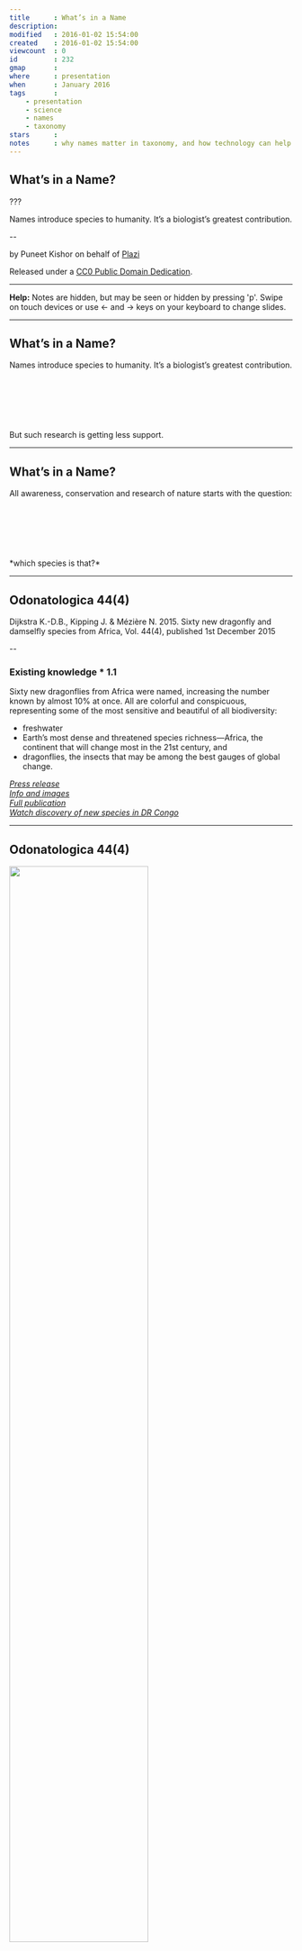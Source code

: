 ```yaml
---
title      : What’s in a Name
description: 
modified   : 2016-01-02 15:54:00
created    : 2016-01-02 15:54:00
viewcount  : 0
id         : 232
gmap       : 
where      : presentation
when       : January 2016
tags       :
    - presentation
    - science
    - names
    - taxonomy
stars      : 
notes      : why names matter in taxonomy, and how technology can help.
---
```


## What’s in a Name?

???

Names introduce species to humanity. It’s a biologist’s greatest contribution.

--

<div class="author">by Puneet Kishor on behalf of <a href="">Plazi<a></div>

Released under a [CC0 Public Domain Dedication](http://creativecommons.org/publicdomain/zero/1.0/).

<hr>

**Help:** Notes are hidden, but may be seen or hidden by pressing 'p'. Swipe on touch devices or use ← and → keys on your keyboard to change slides.

---

## What’s in a Name?

Names introduce species to humanity. It’s a biologist’s greatest contribution.
<p>&nbsp;</p>
<p>&nbsp;</p>
<p>&nbsp;</p>
But such research is getting less support.

---

## What’s in a Name?

All awareness, conservation and research of nature starts with the question:
<p>&nbsp;</p>
<p>&nbsp;</p>
<p>&nbsp;</p>
*which species is that?*

---

## Odonatologica 44(4)

Dijkstra K.-D.B., Kipping J. & Mézière N. 2015. Sixty new dragonfly and damselfly species from Africa, Vol. 44(4), published 1st December 2015

--

### Existing knowledge * 1.1

Sixty new dragonflies from Africa were named, increasing the number known by almost 10% at once. All are colorful and conspicuous, representing some of the most sensitive and beautiful of all biodiversity: 

- freshwater
- Earth’s most dense and threatened species richness—Africa, the continent that will change most in the 21st century, and 
- dragonflies, the insects that may be among the best gauges of global change.

<cite>
<a href="https://goo.gl/KGMsyC" target="_blank">Press release</a><br>
<a href="https://goo.gl/vRoJSL" target="_blank">Info and images</a><br>
<a href="http://www.osmylus.com/index.php/downloads" target="_blank">Full publication</a><br>
<a href="http://youtu.be/Arr2k7dwzSU" target="_blank">Watch discovery of new species in DR Congo</a><br>
</cite>

---

## Odonatologica 44(4)

<img src="img/odonatologica-44-download-page.jpg" width="70%">

<span class="hilite">A free, low resolution PDF !!</span>

---

## Response

We applaud the effort, and the dragonflies are wonderful

--

*but*

- Does it in an open access journal? **No**
- Does the article have a DOI so that it can be easily cited? **No** 
- Are the names registered with ZooBank? **No** 
- Are the DNA sequences available in GenBank? **No** 
- Is the data available for downloading? **No**
- Has the distributional data been deposited in GBIF? **No**

--

Surely we need to think about the best way to make all this hard work as widely accessible as possible? A PDF with wonderful pictures of dragonflies and low resolution maps does not represent the best that modern taxonomic publishing can offer.

---

## Not Open, Not Good for Science

<img src="img/odonatologica-44.jpg">

---

## Enter Plazi 

- Grab the document
- Retrieve or assign a DOI
- Use GoldenGATE Imagine to semantically enhance the document
    - XML document with proper word-flow
    - tables and figures discovered
    - captions discovered linked to respective figures and tables
    - Figure citation linked with the respective caption
    - IMF created

---

## Plazi Aim

Create a knowledge graph where we focus on a set of elements that are linked through persistent identifiers which we hopefully can turn into a graph derived by machine. 

---

## Plazi Outputs

- Bibliographic metadata
- Bibliographic references parsed
- Taxonomic names parsed and hierarchy added
- New taxon names added to Zoobank and with retrieved LSID new taxon names annotated
- Treatment and Treatment structure tagged
- MaterialsCitation tagged and parsed
- MaterialsCitation with BOLD IDs annotated
- Visualized the data
- Make sure that the data export to GBIF, NCBI, Wikidata and MOL works

---

## Starting Point

- original [PDF](http://www.osmylus.com/images/own/Downloads/Odonatologica_44-4-low_res.pdf)
- Plazi treatments: [Summary List](http://plazi.cs.umb.edu/GgServer/summary/FF9B2A1CCA19FFEAEE22FFED4105FFB2) and [RDF](http://plazi.cs.umb.edu/GgServer/rdf/03A25264CA15FFFAEF37FB524211FE1F)
- Darwin Core Archive: [DWCA](http://plazi.cs.umb.edu/GgServer/dwca/FF9B2A1CCA19FFEAEE22FFED4105FFB2.zip)
- Zoobank [entry](http://zoobank.org/References/A0592344-0F17-4463-8CE2-02900DBB8F20)
- EU-NOMEN: implementation in March 2016
- Species-ID [entry](http://species-id.net/wiki/Umma_gumma)
- Wikidata: [article](https://www.wikidata.org/wiki/Q21714913), [list of entries](https://www.wikidata.org/w/index.php?title=Special:WhatLinksHere/Q21714913&namespace=0&limit=100), [discussion](https://www.wikidata.org/wiki/Wikidata_talk:WikiProject_Taxonomy#Dragonflies)

---

## Starting Point

- GBIF: [record map](http://www.gbif.org/occurrence/search?DATASET_KEY=7b04b312-ad6f-4161-b6a4-7d48bee99014)
- NCBI Taxonomy Linkout: uploaded and processed
- MOL: in discussion
- ORD.CH: in process
- EOL: in process
- BOLDSystems: request sent
- BLR: DOI: [10.5281/zenodo.35388](http://dx.doi.org/10.5281/zenodo.35388)
- Discussion on Taxacom: [Explanation of project](http://taxacom.markmail.org/search/?q=#query:%20from%3A%22Donat%20Agosti%22+page:1+mid:fapu44cuusylw47w+state:results)

---

## Plazi Makes a Publication Flower

<img src="img/flower.png" height="400">

---

## Conclusion

.left-column[
### More automation
]

.right-column[
Technically and network wise we have all in place and with enough knowledge connections all the problems can and have been solved with the exception to NCBI, MOL/BarcodeSystem and EOL. The reasons are generally slow contact, to be established and quasi non-functional respectively, and thus not much to be done but the former two need more automation.
]

---

## Conclusion

.left-column[
### More automation
### Better tools
]

.right-column[
It is clear though that it is a tiresome process with a high frustration potential, by tools that don’t work and are not clearly labeled and thus risking to waste a lot of time, and on the other side a lot of emails that can become discouraging - though not meant so.
]

---

## Conclusion

.left-column[
### More automation
### Better tools
### Visualization
]

.right-column[
But the end, being able to provide data and especially to visualize content is really great, as much as it is to provide an inroad into the data of taxonomy and thus a particular view of the living world
]

---

## Conclusion

.left-column[
### More automation
### Better tools
### Visualization
### Scaling
]

.right-column[
Scaling up is still a big issue. 
]

---

## Conclusion

.left-column[
### More automation
### Better tools
### Visualization
### Scaling
### TaxPub
]

.right-column[
Promotion of moving into TaxPub publishing ought be the most effective way forwards.
]

---

## Conclusion

.left-column[
### More automation
### Better tools
### Visualization
### Scaling
### TaxPub
### Resources
]

.right-column[
What are the impediments to getting the resources to make such a push? Are people and institutions not convinced that this is a problem? Is the investment perceived to be too much compared to the returns? Do we need to make a smaller-scale working pilot and then let it be replicated in many locations instead of creating a single behemoth that may or may not work? All these issues need to be examined critically.”
]

---

## Conclusion

.left-column[
### More automation
### Better tools
### Visualization
### Scaling
### TaxPub
### Resources
### DAK
]

.right-column[
Having the data available in this form might also lead to assign a DAK value to a publication. How much digital accessible knowledge (DAK) is in a paper? This is not to have a paper, but at the end how much does a paper contribute in terms of data to distribution modeling? This could be a mixture of  number of treatments and specimens per treatment with geo coordinates, percentage of geo coordinates from GPS
]

---

## Acknowledgements

- Jens Kipping, Nicolas Mézière, Klaas-Douwe B. Dijkstra  
- Naturalis Biodiversity Center, Leiden, The Netherlands Conservation Ecology and Entomology, Stellenbosch University, South Africa  
- Rod Page  
- Donat Agosti  
- Jeremy Miller

---

